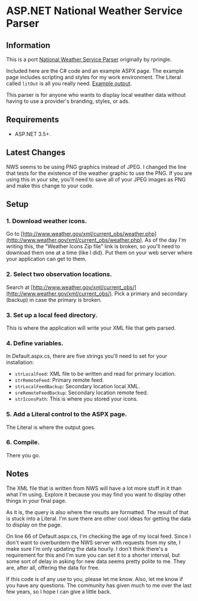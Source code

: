 ASP.NET National Weather Service Parser
=======================================

Information
-----------

This is a port [National Weather Service Parser](https://github.com/rpringle/National-Weather-Service-Parser) originally by rpringle.

Included here are the C# code and an example ASPX page. The example page includes scripting and styles for my work environment. The Literal called `litOut` is all you really need.  [Example output](http://www.co.frederick.va.us/apps/nwsparser/default.aspx).

This parser is for anyone who wants to display local weather data without having to use a provider's branding, styles, or ads.

Requirements
------------
* ASP.NET 3.5+.

Latest Changes
--------------

NWS seems to be using PNG graphics instead of JPEG.  I changed the line that tests for the existence of the weather graphic to use the PNG.  If you are using this in your site, you'll need to save all of your JPEG images as PNG and make this change to your code.

Setup
-----

### 1. Download weather icons.

Go to [http://www.weather.gov/xml/current_obs/weather.php](http://www.weather.gov/xml/current_obs/weather.php). As of the day I'm writing this, the "Weather Icons Zip file" link is broken, so you'll need to download them one at a time (like I did).  Put them on your web server where your application can get to them.

### 2. Select two observation locations.

Search at [http://www.weather.gov/xml/current_obs/](http://www.weather.gov/xml/current_obs/).  Pick a primary and secondary (backup) in case the primary is broken.

### 3. Set up a local feed directory.

This is where the application will write your XML file that gets parsed.

### 4. Define variables.

In Default.aspx.cs, there are five strings you'll need to set for your installation:

* `strLocalFeed`: XML file to be written and read for primary location.
* `strRemoteFeed`: Primary remote feed.
* `strLocalFeedBackup`: Secondary location local XML.
* `sreRemoteFeedBackup`: Secondary location remote feed. 
* `strIconsPath`: This is where you stored your icons.

### 5. Add a Literal control to the ASPX page.

The Literal is where the output goes.

### 6. Compile.

There you go.

Notes
-----

The XML file that is written from NWS will have a lot more stuff in it than what I'm using. Explore it because you may find you want to display other things in your final page.

As it is, the query is also where the results are formatted. The result of that is stuck into a Literal. I'm sure there are other cool ideas for getting the data to display on the page.

On line 66 of Default.aspx.cs, I'm checking the age of my local feed.  Since I don't want to overburdern the NWS server with requests from my site, I make sure I'm only updating the data hourly. I don't think there's a requirement for this and I'm sure you can set it to a shorter interval, but some sort of delay in asking for new data seems pretty polite to me. They are, after all, offering the data for free.

If this code is of any use to you, please let me know. Also, let me know if you have any questions. The community has given much to me over the last few years, so I hope I can give a little back.
